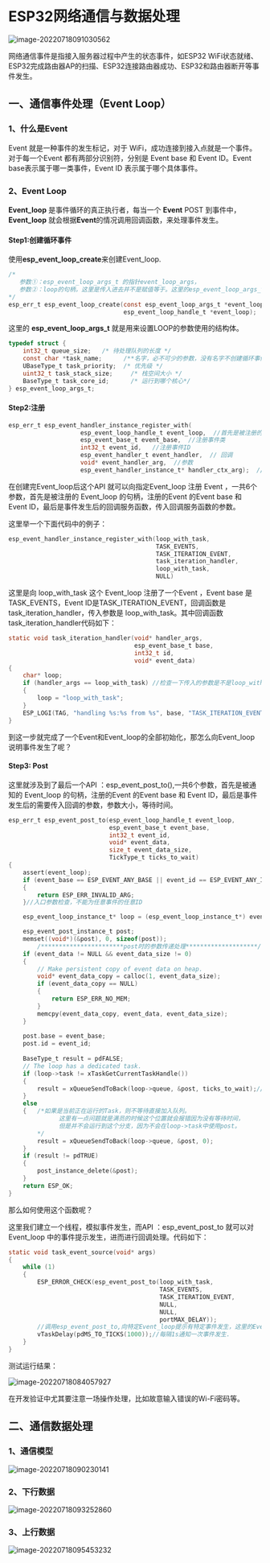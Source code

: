 # ESP32网络通信与数据处理

 ![image-20220718091030562](https://pic-1304959529.cos.ap-guangzhou.myqcloud.com/DB/image-20220718091030562.png)

网络通信事件是指接入服务器过程中产生的状态事件，如ESP32 WiFi状态就绪、ESP32完成路由器AP的扫描、ESP32连接路由器成功、ESP32和路由器断开等事件发生。

## 一、通信事件处理（Event Loop）

### 1、什么是Event

Event 就是一种事件的发生标记，对于 WiFi，成功连接到接入点就是一个事件。对于每一个Event 都有两部分识别符，分别是 Event base 和 Event ID。Event base表示属于哪一类事件，Event ID 表示属于哪个具体事件。

### 2、Event Loop

**Event_loop** 是事件循环的真正执行者，每当一个 **Event** POST 到事件中，**Event_loop** 就会根据**Event**的情况调用回调函数，来处理事件发生。

#### **Step1:创建循环事件**

使用**esp_event_loop_create**来创建Event_loop.

```C
/*
   参数①：esp_event_loop_args_t 的指针event_loop_args，
   参数②：loop的句柄，这里是传入进去并不是赋值等于。这里的esp_event_loop_args_t 就是用来设置LOOP的参数使用的结构体。
*/
esp_err_t esp_event_loop_create(const esp_event_loop_args_t *event_loop_args, 
                                esp_event_loop_handle_t *event_loop);
```

这里的 **esp_event_loop_args_t** 就是用来设置LOOP的参数使用的结构体。

```C
typedef struct {
    int32_t queue_size;   /* 待处理队列的长度 */
    const char *task_name;      /**名字，必不可少的参数，没有名字不创建循环事件*/
    UBaseType_t task_priority;  /* 优先级 */
    uint32_t task_stack_size;     /* 栈空间大小 */
    BaseType_t task_core_id;      /* 运行到哪个核心*/
} esp_event_loop_args_t;
```

#### **Step2:注册**

```c
esp_err_t esp_event_handler_instance_register_with(
    				esp_event_loop_handle_t event_loop,  //首先是被注册的 Event_loop 的句柄
    				esp_event_base_t event_base,  //注册事件类
    				int32_t event_id,   //注册事件ID
    				esp_event_handler_t event_handler,  // 回调 
    				void* event_handler_arg,  //参数
    				esp_event_handler_instance_t* handler_ctx_arg);  //NULL
```

在创建完Event_loop后这个API 就可以向指定Event_loop 注册 Event ，一共6个参数，首先是被注册的 Event_loop 的句柄，注册的Event 的Event base 和 Event ID，最后是事件发生后的回调服务函数，传入回调服务函数的参数。   

 这里举一个下面代码中的例子：

```c
esp_event_handler_instance_register_with(loop_with_task, 
										 TASK_EVENTS, 
										 TASK_ITERATION_EVENT, 
										 task_iteration_handler, 
										 loop_with_task, 
										 NULL)
```

这里是向 loop_with_task 这个 Event_loop 注册了一个Event ，Event base 是 TASK_EVENTS，Event ID是TASK_ITERATION_EVENT，回调函数是 task_iteration_handler，传入参数是 loop_with_task。其中回调函数 task_iteration_handler代码如下：

```c
static void task_iteration_handler(void* handler_args, 
                                   esp_event_base_t base, 
                                   int32_t id, 
                                   void* event_data)
{
    char* loop;
    if (handler_args == loop_with_task) //检查一下传入的参数是不是loop_with_task
    {
        loop = "loop_with_task";
    } 
    ESP_LOGI(TAG, "handling %s:%s from %s", base, "TASK_ITERATION_EVENT", loop);//提示事件回调正在运行。
}
```

到这一步就完成了一个Event和Event_loop的全部初始化，那怎么向Event_loop 说明事件发生了呢？ 

#### **Step3: Post**

这里就涉及到了最后一个API ：esp_event_post_to(),一共6个参数，首先是被通知的 Event_loop 的句柄，注册的Event 的Event base 和 Event ID，最后是事件发生后的需要传入回调的参数，参数大小，等待时间。

```C
esp_err_t esp_event_post_to(esp_event_loop_handle_t event_loop, 
                            esp_event_base_t event_base, 
                            int32_t event_id,
                            void* event_data, 
                            size_t event_data_size, 
                            TickType_t ticks_to_wait)
{
    assert(event_loop);
    if (event_base == ESP_EVENT_ANY_BASE || event_id == ESP_EVENT_ANY_ID)
    {
        return ESP_ERR_INVALID_ARG;
    }//入口参数检查，不能为任意事件的任意ID

    esp_event_loop_instance_t* loop = (esp_event_loop_instance_t*) event_loop;//指针复印转移

    esp_event_post_instance_t post;
    memset((void*)(&post), 0, sizeof(post));
		/***********************post时的参数传递处理********************/
    if (event_data != NULL && event_data_size != 0) 
    {
        // Make persistent copy of event data on heap.
        void* event_data_copy = calloc(1, event_data_size);
        if (event_data_copy == NULL) 
        {
            return ESP_ERR_NO_MEM;
        }
        memcpy(event_data_copy, event_data, event_data_size);
    }
    
    post.base = event_base;
    post.id = event_id;
    
    BaseType_t result = pdFALSE;
    // The loop has a dedicated task.
    if (loop->task != xTaskGetCurrentTaskHandle()) 
    {
        result = xQueueSendToBack(loop->queue, &post, ticks_to_wait);//加入到loop的事件发生队列中
    } 
    else 
    {   /*如果是当前正在运行的Task，则不等待直接加入队列。
              这里有一点问题就是满员的时候这个位置就会报错因为没有等待时间，
              但是并不会运行到这个分支，因为不会在loop->task中使用post。
    	*/
        result = xQueueSendToBack(loop->queue, &post, 0);
    }
    if (result != pdTRUE) 
    {
        post_instance_delete(&post);
    }
    return ESP_OK;
}
```

那么如何使用这个函数呢？

这里我们建立一个线程，模拟事件发生，而API ：esp_event_post_to 就可以对 Event_loop 中的事件提示发生，进而进行回调处理。代码如下：

```C
static void task_event_source(void* args)
{
    while (1)
    {
        ESP_ERROR_CHECK(esp_event_post_to(loop_with_task, 
                              			  TASK_EVENTS, 
                             			  TASK_ITERATION_EVENT, 
                             			  NULL, 
                            			  NULL, 
                         			      portMAX_DELAY));
        //调用esp_event_post_to,向特定Event_loop提示有特定事件发生，这里的Event与上文创建的一致。
        vTaskDelay(pdMS_TO_TICKS(1000));//每隔1s通知一次事件发生.
    }
}
```

测试运行结果：

![image-20220718084057927](https://pic-1304959529.cos.ap-guangzhou.myqcloud.com/DB/image-20220718084057927.png)

在开发验证中尤其要注意一场操作处理，比如故意输入错误的Wi-Fi密码等。

## 二、通信数据处理

### 1、通信模型

![image-20220718090230141](https://pic-1304959529.cos.ap-guangzhou.myqcloud.com/DB/image-20220718090230141.png)

### 2、下行数据



![image-20220718093252860](https://pic-1304959529.cos.ap-guangzhou.myqcloud.com/DB/image-20220718093252860.png)



### 3、上行数据

![image-20220718095453232](https://pic-1304959529.cos.ap-guangzhou.myqcloud.com/DB/image-20220718095453232.png)



